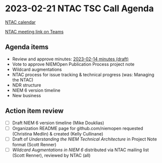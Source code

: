 # 2023-02-21 NTAC TSC Call Agenda

[NTAC calendar](https://lists.oasis-open-projects.org/g/niemopen-ntactsc/calendar)

[NTAC meeting link on Teams](https://dod.teams.microsoft.us/l/meetup-join/19%3adod%3ameeting_027b8f8cd305438fbb0a76a1e7896d97%40thread.v2/0?context=%7b%22Tid%22%3a%22102d0191-eeae-4761-b1cb-1a83e86ef445%22%2c%22Oid%22%3a%2270ae69c4-ba53-4071-b60d-68a8b321854e%22%7d)

## Agenda items

* Review and approve minutes:  [2023-02-14 minutes (draft)](2023-02-14-minutes.md)
* Vote to approve NIEMOpen Publication Process project note
* Wildcard augmentations
* NTAC process for issue tracking & technical progress (was: Managing the NTAC)
* NDR structure
* NIEM 6 version timeline
* New business

## Action item review

- [ ] Draft NIEM 6 version timeline (Mike Douklias)
- [ ] Organization README page for github.com/niemopen requested (Christina Medlin) & created (Kelly Cullinane)
- [ ] Draft of *Understanding the NIEM Technical Architecture* in Project Note format (Scott Renner)
- [ ] *Wildcard Augmentations in NIEM 6* distributed via NTAC mailing list (Scott Renner), reviewed by NTAC (all)
